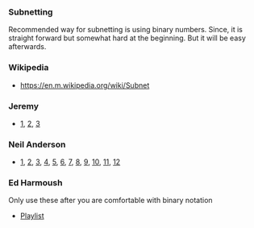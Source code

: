 ### Subnetting
Recommended way for subnetting is using binary numbers. Since, it is straight forward but somewhat hard at the beginning. But it will be easy afterwards.

### Wikipedia
- https://en.m.wikipedia.org/wiki/Subnet

### Jeremy
- [1](https://www.youtube.com/watch?v=bQ8sdpGQu8c), [2](https://www.youtube.com/watch?v=IGhd-0di0Qo), [3](https://www.youtube.com/watch?v=z-JqCedc9EI)

### Neil Anderson
- [1](https://www.youtube.com/watch?v=25JSoskhORM), 
[2](https://www.youtube.com/watch?v=pU8iuTbvfqE), 
[3](https://www.youtube.com/watch?v=GvptLOwcIZ8), 
[4](https://www.youtube.com/watch?v=dz9FOY3DUEw), 
[5](https://www.youtube.com/watch?v=qhfMhwKMT8c), 
[6](https://www.youtube.com/watch?v=N8sEiZk5dXw), 
[7](https://www.youtube.com/watch?v=LES2a2Wn5p8), 
[8](https://www.youtube.com/watch?v=VrWLAVqaGNA), 
[9](https://www.youtube.com/watch?v=6vlj8Gdy05Y), 
[10](https://www.youtube.com/watch?v=7HmCm6hP8oY), 
[11](https://www.youtube.com/watch?v=N_TjurxMfLY), 
[12](https://www.youtube.com/watch?v=FQ7zQtMYkaM)

### Ed Harmoush
Only use these after you are comfortable with binary notation
- [Playlist](https://www.youtube.com/playlist?list=PLIFyRwBY_4bQUE4IB5c4VPRyDoLgOdExE)
